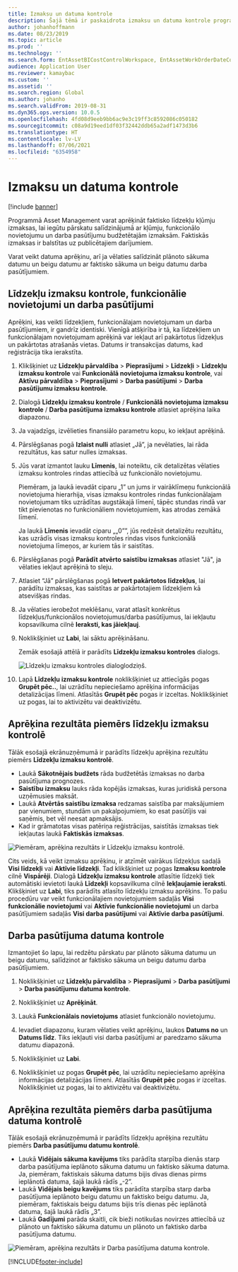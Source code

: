 ```yaml
---
title: Izmaksu un datuma kontrole
description: Šajā tēmā ir paskaidrota izmaksu un datuma kontrole programmā Asset Management.
author: johanhoffmann
ms.date: 08/23/2019
ms.topic: article
ms.prod: ''
ms.technology: ''
ms.search.form: EntAssetBICostControlWorkspace, EntAssetWorkOrderDateControl, EntAssetWorkOrderForecastCostInfoPart, EntAssetMaintenanceCostTrans, EntAssetWorkOrderDateControlCalcDialog, EntAssetCostControl, EntAssetCostObjectCalendar, EntAssetWorkOrderCostInfoPart
audience: Application User
ms.reviewer: kamaybac
ms.custom: ''
ms.assetid: ''
ms.search.region: Global
ms.author: johanho
ms.search.validFrom: 2019-08-31
ms.dyn365.ops.version: 10.0.5
ms.openlocfilehash: 4fd08d9eeb9bb6ac9e3c19ff3c8592086c050182
ms.sourcegitcommit: c08a9d19eed1df03f32442ddb65a2adf1473d3b6
ms.translationtype: HT
ms.contentlocale: lv-LV
ms.lasthandoff: 07/06/2021
ms.locfileid: "6354958"
---
```

# <a name="cost-and-date-control"></a>Izmaksu un datuma kontrole

[!include [banner](../../includes/banner.md)]

Programmā Asset Management varat aprēķināt faktisko līdzekļu kļūmju izmaksas, lai iegūtu pārskatu salīdzinājumā ar kļūmju, funkcionālo novietojumu un darba pasūtījumu budžetētajām izmaksām. Faktiskās izmaksas ir balstītas uz publicētajiem darījumiem.

Varat veikt datuma aprēķinu, arī ja vēlaties salīdzināt plānoto sākuma datumu un beigu datumu ar faktisko sākuma un beigu datumu darba pasūtījumiem.

## <a name="cost-control-for-assets-functional-locations-and-work-orders"></a>Līdzekļu izmaksu kontrole, funkcionālie novietojumi un darba pasūtījumi

Aprēķini, kas veikti līdzekļiem, funkcionālajam novietojumam un darba pasūtījumiem, ir gandrīz identiski. Vienīgā atšķirība ir tā, ka līdzekļiem un funkcionālajam novietojumam aprēķinā var iekļaut arī pakārtotus līdzekļus un pakārtotas atrašanās vietas. Datums ir transakcijas datums, kad reģistrācija tika ierakstīta.

1. Klikšķiniet uz **Līdzekļu pārvaldība** > **Pieprasījumi** > **Līdzekļi** > **Līdzekļu izmaksu kontrole** vai **Funkcionālā novietojuma izmaksu kontrole**, vai **Aktīvu pārvaldība** > **Pieprasījumi** > **Darba pasūtījumi** > **Darba pasūtījumu izmaksu kontrole**.

2. Dialog­ā **Līdzekļu izmaksu kontrole** / **Funkcionālā novietojuma izmaksu kontrole** / **Darba pasūtījuma izmaksu kontrole** atlasiet aprēķina laika diapazonu.

3. Ja vajadzīgs, izvēlieties finansiālo parametru kopu, ko iekļaut aprēķinā.

4. Pārslēgšanas pogā **Izlaist nulli** atlasiet „Jā”, ja nevēlaties, lai rāda rezultātus, kas satur nulles izmaksas.

5. Jūs varat izmantot lauku **Līmenis**, lai noteiktu, cik detalizētas vēlaties izmaksu kontroles rindas attiecībā uz funkcionālo novietojumu. 

    Piemēram, ja laukā ievadāt ciparu „1” un jums ir vairāklīmeņu funkcionālā novietojuma hierarhija, visas izmaksu kontroles rindas funkcionālajam novietojumam tiks uzrādītas augstākajā līmenī, tāpēc stundas rindā var tikt pievienotas no funkcionāliem novietojumiem, kas atrodas zemākā līmenī.

    Ja laukā **Līmenis** ievadāt ciparu „„0””, jūs redzēsit detalizētu rezultātu, kas uzrādīs visas izmaksu kontroles rindas visos funkcionālā novietojuma līmeņos, ar kuriem tās ir saistītas.

6. Pārslēgšanas pogā **Parādīt atvērto saistību izmaksas** atlasiet "Jā", ja vēlaties iekļaut aprēķinā to sleju.

7. Atlasiet “Jā” pārslēgšanas pogā **Ietvert pakārtotos līdzekļus**, lai parādītu izmaksas, kas saistītas ar pakārtotajiem līdzekļiem kā atsevišķas rindas.

8. Ja vēlaties ierobežot meklēšanu, varat atlasīt konkrētus līdzekļus/funkcionālos novietojumus/darba pasūtījumus, lai iekļautu kopsavilkuma cilnē **Ieraksti, kas jāiekļauj**.

9. Noklikšķiniet uz **Labi**, lai sāktu aprēķināšanu.

    Zemāk esošajā attēlā ir parādīts **Līdzekļu izmaksu kontroles** dialogs.

    ![Līdzekļu izmaksu kontroles dialoglodziņš.](media/01-controlling-and-reporting.png)

10. Lapā **Līdzekļu izmaksu kontrole** noklikšķiniet uz attiecīgās pogas **Grupēt pēc..**, lai uzrādītu nepieciešamo aprēķina informācijas detalizācijas līmeni. Atlasītās **Grupēt pēc** pogas ir izceltas. Noklikšķiniet uz pogas, lai to aktivizētu vai deaktivizētu.

## <a name="example-of-calculation-results-in-asset-cost-control"></a>Aprēķina rezultāta piemērs līdzekļu izmaksu kontrolē

Tālāk esošajā ekrānuzņēmumā ir parādīts līdzekļu aprēķina rezultātu piemērs **Līdzekļu izmaksu kontrolē**.

- Laukā **Sākotnējais budžets** rāda budžetētās izmaksas no darba pasūtījuma prognozes. 
- **Saistību izmaksu** lauks rāda kopējās izmaksas, kuras juridiskā persona uzņēmusies maksāt. 
- Laukā **Atvērtās saistību izmaksa** redzamas saistība par maksājumiem par vienumiem, stundām un pakalpojumiem, ko esat pasūtījis vai saņēmis, bet vēl neesat apmaksājis. 
- Kad ir grāmatotas visas patēriņa reģistrācijas, saistītās izmaksas tiek iekļautas laukā **Faktiskās izmaksas**.

![Piemēram, aprēķina rezultāts ir Līdzekļu izmaksu kontrolē.](media/02-controlling-and-reporting.png)

Cits veids, kā veikt izmaksu aprēķinu, ir atzīmēt vairākus līdzekļus sadaļā **Visi līdzekļi** vai **Aktīvie līdzekļi**. Tad klikšķiniet uz pogas **Izmaksu kontrole** cilnē **Vispārēji**. Dialogā **Līdzekļu izmaksu kontrole** atlasītie līdzekļi tiek automātiski ievietoti laukā **Līdzekļi** kopsavilkuma cilnē **Iekļaujamie ieraksti**. Klikšķiniet uz **Labi**, tiks parādīts atlasīto līdzekļu izmaksu aprēķins. To pašu procedūru var veikt funkcionālajiem novietojumiem sadaļās **Visi funkcionālie novietojumi** vai **Aktīvie funkcionālie novietojumi** un darba pasūtījumiem sadaļās **Visi darba pasūtījumi** vai **Aktīvie darba pasūtījumi**.

## <a name="work-order-date-control"></a>Darba pasūtījuma datuma kontrole

Izmantojiet šo lapu, lai redzētu pārskatu par plānoto sākuma datumu un beigu datumu, salīdzinot ar faktisko sākuma un beigu datumu darba pasūtījumiem.

1. Noklikšķiniet uz **Līdzekļu pārvaldība** > **Pieprasījumi** > **Darba pasūtījumi** > **Darba pasūtījumu datuma kontrole**.

2. Noklikšķiniet uz **Aprēķināt**.

3. Laukā **Funkcionālais novietojums** atlasiet funkcionālo novietojumu.

4. Ievadiet diapazonu, kuram vēlaties veikt aprēķinu, laukos **Datums no** un **Datums līdz**. Tiks iekļauti visi darba pasūtījumi ar paredzamo sākuma datumu diapazonā.

5. Noklikšķiniet uz **Labi**.

6. Noklikšķiniet uz pogas **Grupēt pēc**, lai uzrādītu nepieciešamo aprēķina informācijas detalizācijas līmeni. Atlasītās **Grupēt pēc** pogas ir izceltas. Noklikšķiniet uz pogas, lai to aktivizētu vai deaktivizētu.

## <a name="example-of-calculation-results-in-work-order-date-control"></a>Aprēķina rezultāta piemērs darba pasūtījuma datuma kontrolē

Tālāk esošajā ekrānuzņēmumā ir parādīts līdzekļu aprēķina rezultātu piemērs **Darba pasūtījumu datumu kontrolē**.

- Laukā **Vidējais sākuma kavējums** tiks parādīta starpība dienās starp darba pasūtījuma ieplānoto sākuma datumu un faktisko sākuma datuma. Ja, piemēram, faktiskais sākuma datums bijis divas dienas pirms ieplānotā datuma, šajā laukā rādīs „-2”.  
- Laukā **Vidējais beigu kavējums** tiks parādīta starpība starp darba pasūtījuma ieplānoto beigu datumu un faktisko beigu datumu. Ja, piemēram, faktiskais beigu datums bijis trīs dienas pēc ieplānotā datuma, šajā laukā rādīs „3”.  
- Laukā **Gadījumi** parāda skaitli, cik bieži notikušas novirzes attiecībā uz plānoto un faktisko sākuma datumu un plānoto un faktisko darba pasūtījuma datumu.

![Piemēram, aprēķina rezultāts ir Darba pasūtījuma datuma kontrole.](media/03-controlling-and-reporting.png)




[!INCLUDE[footer-include](../../../includes/footer-banner.md)]